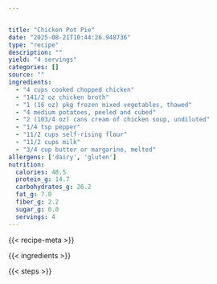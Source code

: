 ```yaml
---


title: "Chicken Pot Pie"
date: "2025-08-21T10:44:26.948736"
type: "recipe"
description: ""
yield: "4 servings"
categories: []
source: ""
ingredients:
  - "4 cups cooked chopped chicken"
  - "141/2 oz chicken broth"
  - "1 (16 oz) pkg frozen mixed vegetables, thawed"
  - "4 medium potatoes, peeled and cubed"
  - "2 (103/4 oz) cans cream of chicken soup, undiluted"
  - "1/4 tsp pepper"
  - "11/2 cups self-rising flour"
  - "11/2 cups milk"
  - "3/4 cup butter or margarine, melted"
allergens: ['dairy', 'gluten']
nutrition:
  calories: 48.5
  protein_g: 14.7
  carbohydrates_g: 26.2
  fat_g: 7.0
  fiber_g: 2.2
  sugar_g: 0.0
  servings: 4
---
```


{{< recipe-meta >}}

{{< ingredients >}}

{{< steps >}}
